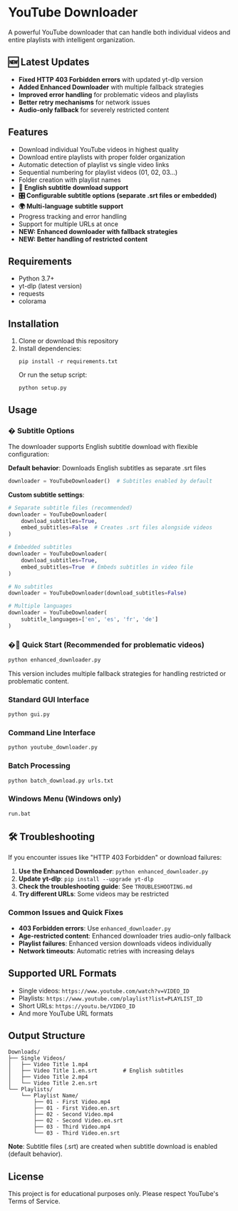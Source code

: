 # YouTube Downloader

A powerful YouTube downloader that can handle both individual videos and entire playlists with intelligent organization.

## 🆕 Latest Updates

- **Fixed HTTP 403 Forbidden errors** with updated yt-dlp version
- **Added Enhanced Downloader** with multiple fallback strategies  
- **Improved error handling** for problematic videos and playlists
- **Better retry mechanisms** for network issues
- **Audio-only fallback** for severely restricted content

## Features

- Download individual YouTube videos in highest quality
- Download entire playlists with proper folder organization
- Automatic detection of playlist vs single video links
- Sequential numbering for playlist videos (01, 02, 03...)
- Folder creation with playlist names
- **📝 English subtitle download support**
- **🎛️ Configurable subtitle options (separate .srt files or embedded)**
- **🌍 Multi-language subtitle support**
- Progress tracking and error handling
- Support for multiple URLs at once
- **NEW: Enhanced downloader with fallback strategies**
- **NEW: Better handling of restricted content**

## Requirements

- Python 3.7+
- yt-dlp (latest version)
- requests
- colorama

## Installation

1. Clone or download this repository
2. Install dependencies:
   ```
   pip install -r requirements.txt
   ```
   Or run the setup script:
   ```
   python setup.py
   ```

## Usage

### � Subtitle Options

The downloader supports English subtitle download with flexible configuration:

**Default behavior**: Downloads English subtitles as separate .srt files
```python
downloader = YouTubeDownloader()  # Subtitles enabled by default
```

**Custom subtitle settings**:
```python
# Separate subtitle files (recommended)
downloader = YouTubeDownloader(
    download_subtitles=True,
    embed_subtitles=False  # Creates .srt files alongside videos
)

# Embedded subtitles 
downloader = YouTubeDownloader(
    download_subtitles=True,
    embed_subtitles=True  # Embeds subtitles in video file
)

# No subtitles
downloader = YouTubeDownloader(download_subtitles=False)

# Multiple languages
downloader = YouTubeDownloader(
    subtitle_languages=['en', 'es', 'fr', 'de']
)
```

### �🚀 Quick Start (Recommended for problematic videos)
```bash
python enhanced_downloader.py
```
This version includes multiple fallback strategies for handling restricted or problematic content.

### Standard GUI Interface
```bash
python gui.py
```

### Command Line Interface
```bash
python youtube_downloader.py
```

### Batch Processing
```bash
python batch_download.py urls.txt
```

### Windows Menu (Windows only)
```bash
run.bat
```

## 🛠️ Troubleshooting

If you encounter issues like "HTTP 403 Forbidden" or download failures:

1. **Use the Enhanced Downloader**: `python enhanced_downloader.py`
2. **Update yt-dlp**: `pip install --upgrade yt-dlp`
3. **Check the troubleshooting guide**: See `TROUBLESHOOTING.md`
4. **Try different URLs**: Some videos may be restricted

### Common Issues and Quick Fixes

- **403 Forbidden errors**: Use `enhanced_downloader.py`
- **Age-restricted content**: Enhanced downloader tries audio-only fallback
- **Playlist failures**: Enhanced version downloads videos individually
- **Network timeouts**: Automatic retries with increasing delays

## Supported URL Formats

- Single videos: `https://www.youtube.com/watch?v=VIDEO_ID`
- Playlists: `https://www.youtube.com/playlist?list=PLAYLIST_ID`
- Short URLs: `https://youtu.be/VIDEO_ID`
- And more YouTube URL formats

## Output Structure

```
Downloads/
├── Single Videos/
│   ├── Video Title 1.mp4
│   ├── Video Title 1.en.srt        # English subtitles
│   ├── Video Title 2.mp4
│   └── Video Title 2.en.srt
└── Playlists/
    └── Playlist Name/
        ├── 01 - First Video.mp4
        ├── 01 - First Video.en.srt
        ├── 02 - Second Video.mp4
        ├── 02 - Second Video.en.srt
        ├── 03 - Third Video.mp4
        └── 03 - Third Video.en.srt
```

**Note**: Subtitle files (.srt) are created when subtitle download is enabled (default behavior).

## License

This project is for educational purposes only. Please respect YouTube's Terms of Service.
